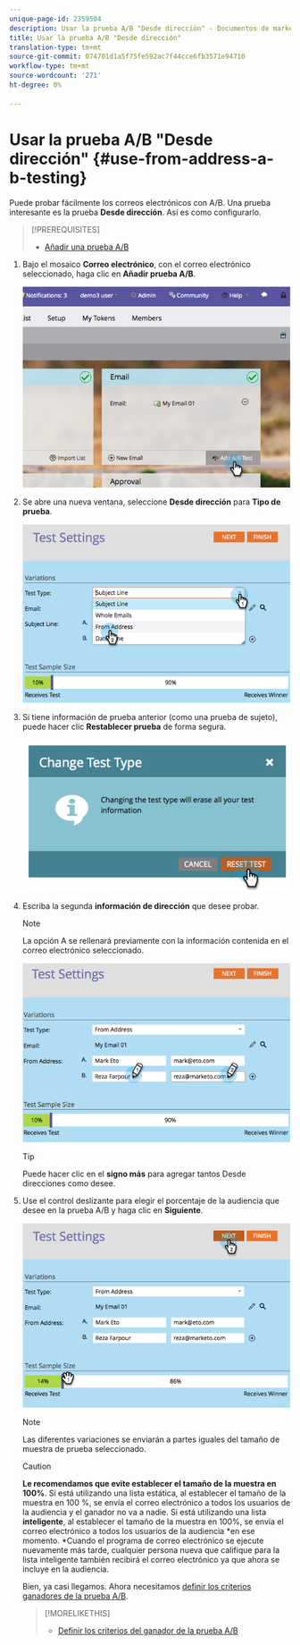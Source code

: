 ```yaml
---
unique-page-id: 2359504
description: Usar la prueba A/B "Desde dirección" - Documentos de marketing - Documentación del producto
title: Usar la prueba A/B "Desde dirección"
translation-type: tm+mt
source-git-commit: 074701d1a5f75fe592ac7f44cce6fb3571e94710
workflow-type: tm+mt
source-wordcount: '271'
ht-degree: 0%

---
```



# Usar la prueba A/B &quot;Desde dirección&quot; {#use-from-address-a-b-testing}

Puede probar fácilmente los correos electrónicos con A/B. Una prueba interesante es la prueba **Desde dirección**. Así es como configurarlo.

>[!PREREQUISITES]
>
>* [Añadir una prueba A/B](add-an-a-b-test.md)

>



1. Bajo el mosaico **Correo electrónico**, con el correo electrónico seleccionado, haga clic en **Añadir prueba A/B**.

   ![](assets/image2014-9-12-15-3a32-3a8.png)

1. Se abre una nueva ventana, seleccione **Desde dirección** para **Tipo de prueba**.

   ![](assets/image2014-9-12-15-3a32-3a22.png)

1. Si tiene información de prueba anterior (como una prueba de sujeto), puede hacer clic **Restablecer prueba** de forma segura.

   ![](assets/image2014-9-12-15-3a32-3a28.png)

1. Escriba la segunda **información de dirección** que desee probar.

   >[!NOTE]
   >
   >La opción A se rellenará previamente con la información contenida en el correo electrónico seleccionado.

   ![](assets/image2014-9-12-15-3a32-3a34.png)

   >[!TIP]
   >
   >Puede hacer clic en el **signo más** para agregar tantos Desde direcciones como desee.

1. Use el control deslizante para elegir el porcentaje de la audiencia que desee en la prueba A/B y haga clic en **Siguiente**.

   ![](assets/image2014-9-12-15-3a33-3a41.png)

   >[!NOTE]
   >
   >Las diferentes variaciones se enviarán a partes iguales del tamaño de muestra de prueba seleccionado.

   >[!CAUTION]
   >
   >**Le recomendamos que evite establecer el tamaño de la muestra en 100%**. Si está utilizando una lista estática, al establecer el tamaño de la muestra en 100 %, se envía el correo electrónico a todos los usuarios de la audiencia y el ganador no va a nadie. Si está utilizando una lista **inteligente**, al establecer el tamaño de la muestra en 100%, se envía el correo electrónico a todos los usuarios de la audiencia *en ese momento. *Cuando el programa de correo electrónico se ejecute nuevamente más tarde, cualquier persona nueva que califique para la lista inteligente también recibirá el correo electrónico ya que ahora se incluye en la audiencia.

   Bien, ya casi llegamos. Ahora necesitamos [definir los criterios ganadores de la prueba A/B](define-the-a-b-test-winner-criteria.md).

   >[!MORELIKETHIS]
   >
   >
   >    
   >    
   >    * [Definir los criterios del ganador de la prueba A/B](define-the-a-b-test-winner-criteria.md)


